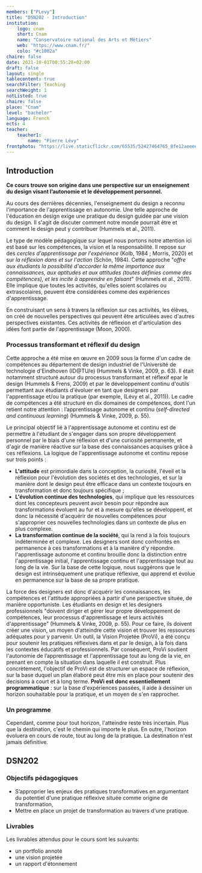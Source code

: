 ```yaml
---
members: ["PLevy"]
title: "DSN202 · Introduction"
institution:
    logo: cnam
    short: Cnam
    name: "Conservatoire national des Arts et Métiers"
    web: "https://www.cnam.fr/"
    colo: "#c1002a"
chaire: false
date: 2021-10-01T00:55:28+02:00
draft: false
layout: single
tablecontent: true
searchFilter: Teaching
searchWeight: 1
notListed: true
chaire: false
place: "Cnam"
level: "bachelor"
language: French
ects: 4
teacher:
    teacher1:
        name: "Pierre Lévy"
frontphoto: "https://live.staticflickr.com/65535/52427464765_8fe12aeeee_h.jpg"
---
```


## Introduction 
**Ce cours trouve son origine dans une perspective sur un enseignement du design visant l’autonomie et le développement personnel.**

Au cours des dernières décennies, l'enseignement du design a reconnu l'importance de l'apprentissage en autonomie.
Une telle approche de l'éducation en design exige une pratique du design guidée par une vision du design. Il s'agit de discuter comment notre monde pourrait être et comment le design peut y contribuer (Hummels et al., 2011).

Le type de modèle pédagogique sur lequel nous portons notre attention ici est basé sur les compétences, la vision et la responsabilité. Il repose sur des *cercles d'apprentissage par l'expérience* (Kolb, 1984 ; Morris, 2020) et sur *la réflexion dans et sur l'action* (Schön, 1984). Cette approche "*offre aux étudiants la possibilité d'accorder la même importance aux connaissances, aux aptitudes et aux attitudes (toutes définies comme des compétences), et les incite à apprendre en faisant*" (Hummels et al., 2011). Elle implique que toutes les activités, qu'elles soient scolaires ou extrascolaires, peuvent être considérées comme des expériences d'apprentissage. 

En construisant un sens à travers la réflexion sur ces activités, les élèves, on créé de nouvelles perspectives qui peuvent être articulées avec d'autres perspectives existantes. Ces activités de réflexion et d'articulation des idées font partie de l'apprentissage (Moon, 2000).

### Processus transformant et réflexif du design
Cette approche a été mise en œuvre en 2009 sous la forme d'un cadre de compétences au département de design industriel de l'Université de technologie d'Eindhoven (ID@TU/e) (Hummels & Vinke, 2009, p. 63). Il était notamment structuré autour du processus transformant et réflexif epar le design (Hummels & Frens, 2009) et par le développement continu d'outils permettant aux étudiants d'évoluer en tant que designers par l'apprentissage et/ou la pratique (par exemple, (Lévy et al., 2011)). Le cadre de compétences a été structuré en dix domaines de compétences, dont l'un retient notre attention : l’apprentissage autonome et continu (*self-directed and continuous learning*) (Hummels & Vinke, 2009, p. 55).

Le principal objectif lié à l'apprentissage autonome et continu est de permettre à l'étudiant de
s'engager dans son propre développement personnel par le biais d'une réflexion et d'une curiosité permanente, et
d'agir de manière réactive sur la base des connaissances acquises grâce à ces réflexions. La logique de l'apprentissage autonome et continu repose sur trois points :

- **L'attitude** est primordiale dans la conception, la curiosité, l'éveil et la réflexion pour l'évolution des sociétés et des technologies, et sur la manière dont le design peut être efficace dans un contexte toujours en transformation et donc toujours spécifique ;
- **L'évolution continue des technologies**, qui implique que les ressources dont les concepteurs peuvent avoir besoin pour répondre aux transformations évoluent au fur et à mesure qu'elles se développent, et donc la nécessité d'acquérir de nouvelles compétences pour s'approprier ces nouvelles technologies dans un contexte de plus en plus complexe.
- **La transformation continue de la société**, qui la rend à la fois toujours indéterminée et complexe. Les designers sont donc confrontés en permanence à ces transformations et à la manière d'y répondre. l'apprentissage autonome et continu brouille donc la distinction entre l'apprentissage initial, l'apprentissage continu et l'apprentissage tout au long de la vie. Sur la base de cette logique, nous suggérons que le design est intrinsèquement une pratique réflexive, qui apprend et évolue en permanence sur la base de sa propre pratique.

La force des designers est donc d'acquérir les connaissances, les compétences et l'attitude appropriées à partir d'une perspective située, de manière opportuniste. Les étudiants en design et les designers professionnels "doivent diriger et gérer leur propre développement de compétences, leur processus d'apprentissage et leurs activités d'apprentissage" (Hummels & Vinke, 2009, p. 55). Pour ce faire, ils doivent créer une vision, un moyen d'atteindre cette vision et trouver les ressources adéquates pour y parvenir.
Un outil, la Vision Projetée (ProVi), a été conçu pour  soutenir les pratiques réflexives dans et par le design, à la fois dans les contextes éducatifs et professionnels. Par conséquent, ProVi soutient l'autonomie de l’apprentissage et l'apprentissage tout au long de la vie, en prenant en compte la situation dans laquelle il est construit.
Plus concrètement, l'objectif de ProVi est de structurer un espace de réflexion, sur la base duquel un plan élaboré peut être mis en place pour soutenir des decisions à court et à long terme. **ProVi est donc essentiellement programmatique** : sur la base d'expériences passées, il aide à dessiner un horizon souhaitable pour la pratique, et un moyen de s'en rapprocher. 

### Un programme
Cependant, comme pour tout horizon, l'atteindre reste très incertain. Plus que la destination, c'est le chemin qui importe le plus. En outre, l'horizon évoluera en cours de route, tout au long de la pratique. La destination n'est jamais définitive.

## DSN202
### Objectifs pédagogiques

- S’approprier les enjeux des pratiques transformatives en argumentant du potentiel d'une pratique réflexive située comme origine de transformation,
- Mettre en place un projet de transformation au travers d'une pratique.

### Livrables

Les livrables attendus pour le cours sont les suivants:

- un portfolio annoté
- une vision projetée
- un rapport d'étonnement